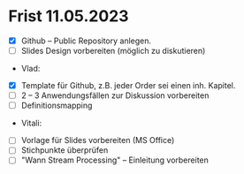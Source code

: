 # Frist 11.05.2023

- [x] Github – Public Repository anlegen. 
- [ ] Slides Design vorbereiten (möglich zu diskutieren)

* Vlad:
- [x] Template für Github, z.B. jeder Order sei einen inh. Kapitel. 
- [ ] 2 – 3 Anwendungsfällen zur Diskussion vorbereiten
- [ ] Definitionsmapping

* Vitali:
- [ ] Vorlage für Slides vorbereiten (MS Office)
- [ ] Stichpunkte überprüfen
- [ ] "Wann Stream Processing" – Einleitung vorbereiten 
